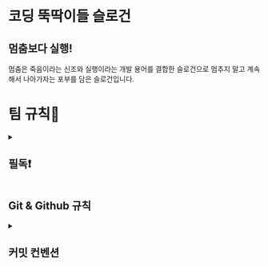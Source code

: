 # 코딩 뚝딱이들 슬로건

## 멈춤보다 실행!

멈춤은 죽음이라는 신조와 실행이라는 개발 용어를 결합한 슬로건으로 멈추지 말고 계속해서 나아가자는 포부를 담은 슬로건입니다.

# 팀 규칙👀

<details>
  <summary><h2>필독❗️</h2></summary>
  <div markdown="1">
  <div>1. Pull request와 merge 관련하여 Slack으로 메세지를 보낼 경우 특정 멤버에게 멘션을 달아주세요.</div>
  <div>2. 메세지를 확인했다면 해당 댓글에 이모지를 사용하여 공감해주세요.</div>
  <div>3. 파일 1개 당 commit 1개를 지켜주세요.</div>
  <div>4. Commit 전 Ctrl + S (저장) 을 했는지 확인해주세요.</div>
  <div>5. 팀장이 merge 하고 Slack에 보내면 그 뒤에 pull하고 확인 후 이모지로 응답.</div>
  <div>6. 💡공용 팁에 팀원이 알면 좋은 것들을 자유롭게 작성하기.</div>
  <div>7. 의견창에 있는 의견 중 확실히 실행 완료한 것만 체크하기.</div>
  <div>8. 각자 작업하고 pull request 보낸 후 Slack에 보내면 대답 대신 이모지로 대답하기.</div>
  <div>9. 공용 일지에 작성할 때 작성자도 꼭 표시하기.</div>
  <div>10. 개인 페이지에 작성한 것들을 나중에 팀원끼리 결정 사항을 공용 페이지에 적기.</div>
  <div>11. 커밋 - 간단한 주석이나 오타 수정 부분은 “주석”, “오타수정” 단답으로 작성.</div>
  <div>12. 파일 이름 예시</div> 
    
    // 파일명 생성 시 참고
    최상위 폴더_이 파일을 적용할 파일명_이 파일의 기능.파일 확장자
    // 예시
    module_server_template.js
  </div>
</details>

## Git & Github 규칙

<details>
  <summary><h2>커밋 컨벤션</h2></summary>
  <div markdown="1">

```
예시

📌 feat_정호연 : user 수정

✨ fix_정호연 : user 수정

✅ sav_이연승 : main.js 중간 저장

del_김정수 : img 삭제

```

|  commit  |                    설명                    | emoji |       emoji        |
| :------: | :----------------------------------------: | :---: | :----------------: |
|   feat   |              새로운 기능 추가              |       |                    |
|   fix    |                 버그 수정                  |       |                    |
|   docs   |                 문서 수정                  |       |                    |
|   edit   |                JS 파일 수정                |       |                    |
|  style   |               CSS 파일 수정                |       |                    |
| refactor |               코드 리펙토링                |       |                    |
|   test   | 코드 테스트 / 코드 리펙코링 테스트 추가 등 |       |                    |
|  chore   |    빌드 업무 / 패키지 업무 추가 및 수정    |       |                    |
|   add    |                 파일 추가                  |       |                    |
|   del    |           코드 삭제 / 파일 삭제            |       |                    |
|   move   |                 파일 이동                  |       |                    |
|  change  |               파일 이름 변경               |       |                    |
|   save   |                 중간 저장                  |  ✅   | :white_check_mark: |
|          |        필독 (commit body 확인 필수)        |  📌   |     :pushpin:      |
|          |      필독은 아니지만 commit body 확인      |  ✨   |     :sparkles:     |

  </div>
</details>
